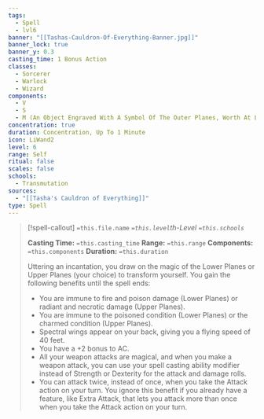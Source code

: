 ```yaml
---
tags:
  - Spell
  - lvl6
banner: "[[Tashas-Cauldron-Of-Everything-Banner.jpg]]"
banner_lock: true
banner_y: 0.3
casting_time: 1 Bonus Action
classes:
  - Sorcerer
  - Warlock
  - Wizard
components:
  - V
  - S
  - M (An Object Engraved With A Symbol Of The Outer Planes, Worth At Least 500 Gp)
concentration: true
duration: Concentration, Up To 1 Minute
icon: LiWand2
level: 6
range: Self
ritual: false
scales: false
schools:
  - Transmutation
sources:
  - "[[Tasha's Cauldron of Everything]]"
type: Spell
---
```

>[!spell-callout] `=this.file.name`
>*`=this.level`th-Level `=this.schools`*
>
>**Casting Time:** `=this.casting_time`
>**Range:** `=this.range`
>**Components:** `=this.components`
>**Duration:** `=this.duration`
>
>Uttering an incantation, you draw on the magic of the Lower Planes or Upper Planes (your choice) to transform yourself. You gain the following benefits until the spell ends:
>
>* You are immune to fire and poison damage (Lower Planes) or radiant and necrotic damage (Upper Planes).
>* You are immune to the poisoned condition (Lower Planes) or the charmed condition (Upper Planes).
>* Spectral wings appear on your back, giving you a flying speed of 40 feet.
>* You have a +2 bonus to AC.
>* All your weapon attacks are magical, and when you make a weapon attack, you can use your spell casting ability modifier instead of Strength or Dexterity for the attack and damage rolls.
>* You can attack twice, instead of once, when you take the Attack action on your turn. You ignore this benefit if you already have a feature, like Extra Attack, that lets you attack more than once when you take the Attack action on your turn.
>
>
